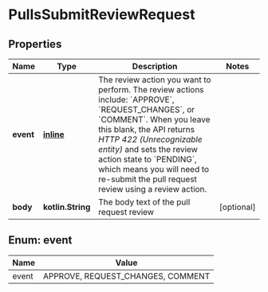 
# PullsSubmitReviewRequest

## Properties
Name | Type | Description | Notes
------------ | ------------- | ------------- | -------------
**event** | [**inline**](#Event) | The review action you want to perform. The review actions include: &#x60;APPROVE&#x60;, &#x60;REQUEST_CHANGES&#x60;, or &#x60;COMMENT&#x60;. When you leave this blank, the API returns _HTTP 422 (Unrecognizable entity)_ and sets the review action state to &#x60;PENDING&#x60;, which means you will need to re-submit the pull request review using a review action. | 
**body** | **kotlin.String** | The body text of the pull request review |  [optional]


<a id="Event"></a>
## Enum: event
Name | Value
---- | -----
event | APPROVE, REQUEST_CHANGES, COMMENT



